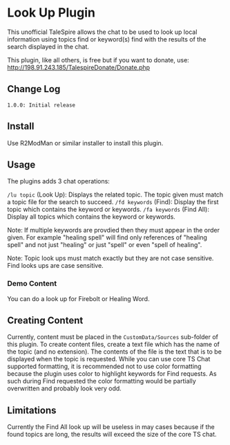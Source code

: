 # Look Up Plugin

This unofficial TaleSpire allows the chat to be used to look up local information using topics find or keyword(s) find
with the results of the search displayed in the chat.

This plugin, like all others, is free but if you want to donate, use: http://198.91.243.185/TalespireDonate/Donate.php

## Change Log

```
1.0.0: Initial release
```

## Install

Use R2ModMan or similar installer to install this plugin.

## Usage

The plugins adds 3 chat operations:

``/lu topic`` (Look Up): Displays the related topic. The topic given must match a topic file for the search to succeed.
``/fd keywords`` (Find): Display the first topic which contains the keyword or keywords.
``/fa keywords`` (Find All): Display all topics which contains the keyword or keywords.

Note: If multiple keywords are provdied then they must appear in the order given. For example "healing spell" will find
only references of "healing spell" and not just "healing" or just "spell" or even "spell of healing".

Note: Topic look ups must match exactly but they are not case sensitive. Find looks ups are case sensitive.

### Demo Content

You can do a look up for Firebolt or Healing Word.

## Creating Content

Currently, content must be placed in the ``CustomData/Sources`` sub-folder of this plugin. To create content files, create
a text file which has the name of the topic (and no extension). The contents of the file is the text that is to be
displayed when the topic is requested. While you can use core TS Chat supported formatting, it is recommended not to
use color formatting because the plugin uses color to highlight keywords for Find requests. As such during Find requested
the color formatting would be partially overwritten and probably look very odd.

## Limitations

Currently the Find All look up will be useless in may cases because if the found topics are long, the results will exceed
the size of the core TS chat.

